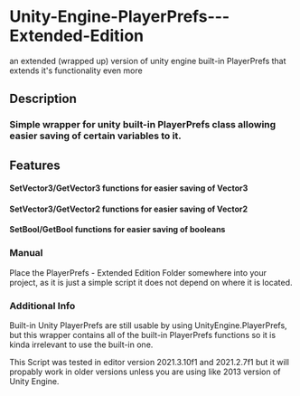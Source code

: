 # Unity-Engine-PlayerPrefs---Extended-Edition
an extended (wrapped up) version of unity engine built-in PlayerPrefs that extends it's functionality even more

## Description
### Simple wrapper for unity built-in PlayerPrefs class allowing easier saving of certain variables to it.


## Features

#### SetVector3/GetVector3 functions for easier saving of Vector3
#### SetVector3/GetVector2 functions for easier saving of Vector2
#### SetBool/GetBool functions for easier saving of booleans


### Manual
Place the PlayerPrefs - Extended Edition Folder somewhere into your project, as it is just a simple script it does not depend on where it is located.





### Additional Info 

Built-in Unity PlayerPrefs are still usable by using UnityEngine.PlayerPrefs, but this wrapper contains all of the built-in PlayerPrefs functions so it is kinda irrelevant to use the built-in one.

This Script was tested in editor version 2021.3.10f1 and 2021.2.7f1 but it will propably work in older versions unless you are using like 2013 version of Unity Engine.



